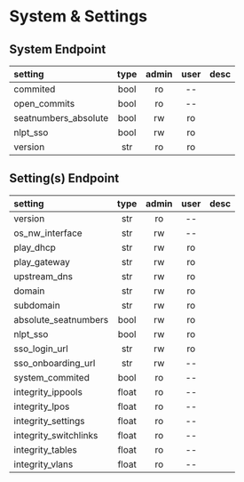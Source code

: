 # System & Settings

## System Endpoint

| setting               | type | admin | user | desc |
| :-------------------- | :--: | :---: | :--: | :--- |
| commited              | bool |  ro   |  --  |  |
| open_commits          | bool |  ro   |  --  |  |
| seatnumbers_absolute  | bool |  rw   |  ro  |  |
| nlpt_sso              | bool |  rw   |  ro  |  |
| version               | str  |  ro   |  ro  |  |

## Setting(s) Endpoint

| setting               | type | admin | user | desc |
| :-------------------- | :--: | :---: | :--: | :--- |
| version               | str  |  ro   |  --  |  |
| os_nw_interface       | str  |  rw   |  --  |  |
| play_dhcp             | str  |  rw   |  ro  |  |
| play_gateway          | str  |  rw   |  ro  |  |
| upstream_dns          | str  |  rw   |  ro  |  |
| domain                | str  |  rw   |  ro  |  |
| subdomain             | str  |  rw   |  ro  |  |
| absolute_seatnumbers  | bool |  rw   |  ro  |  |
| nlpt_sso              | bool |  rw   |  ro  |  |
| sso_login_url         | str  |  rw   |  ro  |  |
| sso_onboarding_url    | str  |  rw   |  --  |  |
| system_commited       | bool |  ro   |  --  |  |
| integrity_ippools     | float|  ro   |  --  |  |
| integrity_lpos        | float|  ro   |  --  |  |
| integrity_settings    | float|  ro   |  --  |  |
| integrity_switchlinks | float|  ro   |  --  |  |
| integrity_tables      | float|  ro   |  --  |  |
| integrity_vlans       | float|  ro   |  --  |  |
